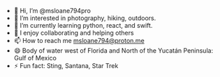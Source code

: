 - 👋 Hi, I’m @msloane794pro
- 👀 I’m interested in photography, hiking, outdoors.
- 🌱 I’m currently learning python, react, and swift.
- 💞️ I enjoy collaborating and helping others
- 📫 How to reach me msloane794@proton.me
- 😄 Body of water west of Florida and North of the Yucatán Peninsula: Gulf of Mexico 
- ⚡ Fun fact: Sting, Santana, Star Trek

<!---
msloane794pro/msloane794pro is a ✨ special ✨ repository because its `README.md` (this file) appears on your GitHub profile.
You can click the Preview link to take a look at your changes.
--->
